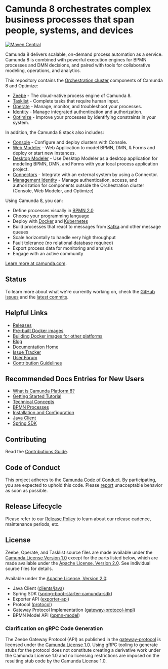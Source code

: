# Camunda 8 orchestrates complex business processes that span people, systems, and devices

[![Maven Central](https://maven-badges.herokuapp.com/maven-central/io.camunda.zeebe/camunda-zeebe/badge.svg)](https://maven-badges.herokuapp.com/maven-central/io.camunda.zeebe/camunda-zeebe)

Camunda 8 delivers scalable, on-demand process automation as a service. Camunda 8 is combined with powerful execution engines for BPMN processes and DMN decisions, and paired with tools for collaborative modeling, operations, and analytics.

This repository contains the [Orchestration cluster](https://docs.camunda.io/docs/next/components/orchestration-cluster/) components of Camunda 8 and Optimize:

* [Zeebe](https://docs.camunda.io/docs/components/zeebe/zeebe-overview/) - The cloud-native process engine of Camunda 8.
* [Tasklist](https://docs.camunda.io/docs/components/tasklist/introduction-to-tasklist/) - Complete tasks that require human input.
* [Operate](https://docs.camunda.io/docs/components/operate/operate-introduction/) - Manage, monitor, and troubleshoot your processes.
* [Identity](https://docs.camunda.io/docs/next/components/identity/identity-introduction/) - Manage integrated authentication and authorization.
* [Optimize](https://docs.camunda.io/optimize/components/what-is-optimize/) - Improve your processes by identifying constraints in your system.

In addition, the Camunda 8 stack also includes:
* [Console](https://docs.camunda.io/docs/components/console/introduction-to-console/) - Configure and deploy clusters with Console.
* [Web Modeler](https://docs.camunda.io/docs/components/modeler/about-modeler/) - Web Application to model BPMN, DMN, & Forms and deploy or start new instances.
* [Desktop Modeler](https://docs.camunda.io/docs/components/modeler/desktop-modeler/) - Use Desktop Modeler as a desktop application for modeling BPMN, DMN, and Forms with your local process application project.
* [Connectors](https://docs.camunda.io/docs/components/connectors/introduction-to-connectors/) - Integrate with an external system by using a Connector.
* [Management Identity](https://docs.camunda.io/docs/self-managed/identity/what-is-identity/) - Manage authentication, access, and authorization for components outside the Orchestration cluster (Console, Web Modeler, and Optimize)

Using Camunda 8, you can:

* Define processes visually in [BPMN 2.0](https://www.omg.org/spec/BPMN/2.0.2/)
* Choose your programming language
* Deploy with [Docker](https://www.docker.com/) and [Kubernetes](https://kubernetes.io/)
* Build processes that react to messages from [Kafka](https://kafka.apache.org/) and other message queues
* Scale horizontally to handle very high throughput
* Fault tolerance (no relational database required)
* Export process data for monitoring and analysis
* Engage with an active community

[Learn more at camunda.com](https://camunda.com/platform/).

## Status

To learn more about what we're currently working on, check the [GitHub issues](https://github.com/camunda/camunda/issues?q=is%3Aissue+is%3Aopen+sort%3Aupdated-desc) and the [latest commits](https://github.com/camunda/camunda/commits/main).

## Helpful Links

* [Releases](https://github.com/camunda/camunda/releases)
* [Pre-built Docker images](https://hub.docker.com/r/camunda/zeebe/tags?page=1&ordering=last_updated)
* [Building Docker images for other platforms](/zeebe/docs/building_docker_images.md)
* [Blog](https://camunda.com/blog/category/process-automation-as-a-service/)
* [Documentation Home](https://docs.camunda.io)
* [Issue Tracker](https://github.com/camunda/camunda/issues)
* [User Forum](https://forum.camunda.io)
* [Contribution Guidelines](/CONTRIBUTING.md)

## Recommended Docs Entries for New Users

* [What is Camunda Platform 8?](https://docs.camunda.io/docs/components/concepts/what-is-camunda-platform-8/)
* [Getting Started Tutorial](https://docs.camunda.io/docs/guides/)
* [Technical Concepts](https://docs.camunda.io/docs/components/zeebe/technical-concepts/)
* [BPMN Processes](https://docs.camunda.io/docs/components/modeler/bpmn/bpmn-primer/)
* [Installation and Configuration](https://docs.camunda.io/docs/self-managed/zeebe-deployment/)
* [Java Client](https://docs.camunda.io/docs/apis-clients/java-client/)
* [Spring SDK](https://docs.camunda.io/docs/apis-tools/spring-zeebe-sdk/getting-started/)

## Contributing

Read the [Contributions Guide](/CONTRIBUTING.md).

## Code of Conduct

This project adheres to the [Camunda Code of Conduct](https://camunda.com/events/code-conduct/).
By participating, you are expected to uphold this code. Please [report](https://camunda.com/events/code-conduct/reporting-violations/)
unacceptable behavior as soon as possible.

## Release Lifecycle

Please refer to our [Release Policy](https://camunda.com/release-policy/) to learn about our release cadence, maintenance periods, etc.

## License

Zeebe, Operate, and Tasklist source files are made available under the
[Camunda License Version 1.0](/licenses/CAMUNDA-LICENSE-1.0.txt) except for the parts listed
below, which are made available under the [Apache License, Version
2.0](/licenses/APACHE-2.0.txt).  See individual source files for details.

Available under the [Apache License, Version 2.0](/licenses/APACHE-2.0.txt):
- Java Client ([clients/java](/clients/java))
- Spring SDK ([spring-boot-starter-camunda-sdk](/clients/spring-boot-starter-camunda-sdk))
- Exporter API ([exporter-api](/zeebe/exporter-api))
- Protocol ([protocol](/zeebe/protocol))
- Gateway Protocol Implementation ([gateway-protocol-impl](/zeebe/gateway-protocol-impl))
- BPMN Model API ([bpmn-model](/zeebe/bpmn-model))

### Clarification on gRPC Code Generation

The Zeebe Gateway Protocol (API) as published in the
[gateway-protocol](/zeebe/gateway-protocol/src/main/proto/gateway.proto) is licensed
under the [Camunda License 1.0](/licenses/CAMUNDA-LICENSE-1.0.txt). Using gRPC tooling to generate stubs for
the protocol does not constitute creating a derivative work under the Camunda License 1.0 and no licensing restrictions are imposed on the
resulting stub code by the Camunda License 1.0.
